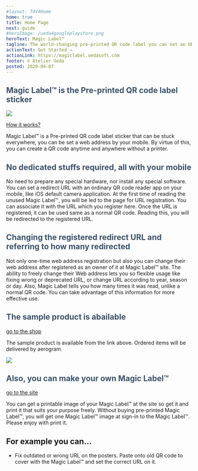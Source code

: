 ```yaml
---
#layout: T4V4Home
home: true
title: Home Page
next: guide
#heroImage: /ueda4googleplaystore.png
heroText: Magic Label™
tagline: The world-changing pre-printed QR code label you can set an URL by your mobile as you like!
actionText: Get Started →
actionLink: https://magiclabel.uedasoft.com
footer: © Atelier Ueda
posted: 2020-04-07
---
```

<div class="features">
  <div class="feature">
    <h2 style="color: #3a5169;">Magic Label™ is the Pre-printed QR code label sticker</h2>
    <img src="https://i.imgur.com/C3KaAsN.jpg">
    <p><a href="./guide/how-it-works">How it works?</a></p>
    <p>Magic Label™ is a Pre-printed QR code label sticker that can be stuck everywhere, you can be set a web address by your mobile. By virtue of this, you can create a QR code anytime and anywhere without a printer.</p>
  </div>
  <div class="feature">
    <h2 style="color: #3a5169;">No dedicated stuffs required, all with your mobile</h2>
    <p>No need to prepare any special hardware, nor install any special software. You can set a redirect URL with an ordinary QR code reader app on your mobile, like iOS default camera application. At the first time of reading the unused Magic Label™, you will be led to the page for URL registration. You can associate it with the URL which you register here. Once the URL is registered, it can be used same as a normal QR code. Reading this, you will be redirected to the registered URL.</p>
  </div>
  <div class="feature">
    <h2 style="color: #3a5169;">Changing the registered redirect URL and referring to how many redirected</h2>
    <p>Not only one-time web address registration but also you can change their web address after registered as an owner of it at Magic Label™ site. The ability to freely change their Web address lets you so flexible usage like fixing wrong or deprecated URL, or change URL according to year, season or day. Also, Magic Label tells you how many times it was read, unlike a normal QR code. You can take advantage of this information for more effective use.</p>
  </div>
  <div class="feature">
    <h2 style="color: #3a5169;">The sample product is abailable</h2>
    <a href="https://payhip.com/b/GPHU">go to the shop</a>
    <p>The sample product is available from the link above. Ordered items will be delivered by aerogram.</p>
    <img src="https://i.imgur.com/4e652et.png">
  </div>
  <div class="feature">
    <h2 style="color: #3a5169;">Also, you can make your own Magic Label™</h2>
    <a href="https://magiclabel.uedasoft.com/">go to the site</a>
    <p>You can get a printable image of your Magic Label™ at the site so get it and print it that suits your purpose freely. Without buying pre-printed Magic Label™, you will get one Magic Label™ image at sign-in to the Magic Label™. Please enjoy with print it.</p>
  </div>
</div>

## For example you can...
- Fix outdated or wrong URL on the posters. Paste onto old QR code to cover with the Magic Label™ and set the correct URL on it.